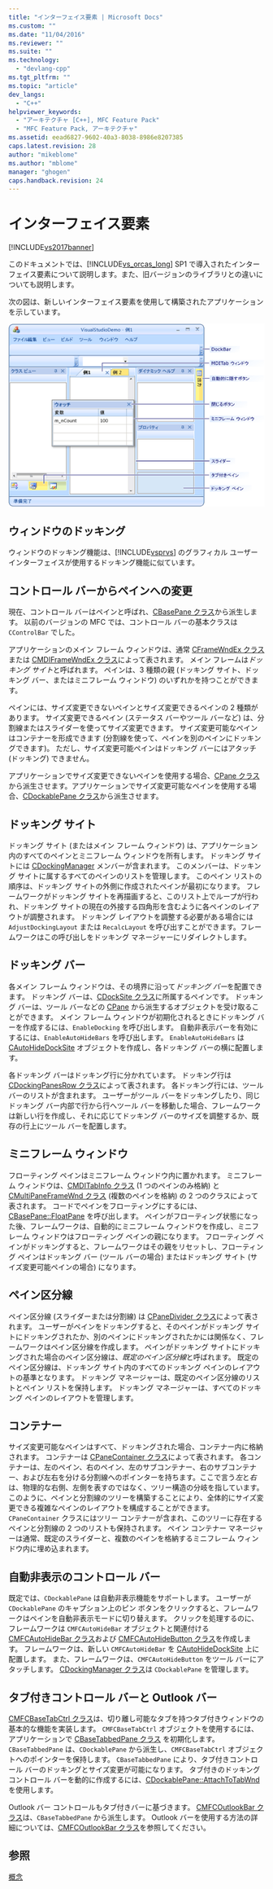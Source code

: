 ```yaml
---
title: "インターフェイス要素 | Microsoft Docs"
ms.custom: ""
ms.date: "11/04/2016"
ms.reviewer: ""
ms.suite: ""
ms.technology: 
  - "devlang-cpp"
ms.tgt_pltfrm: ""
ms.topic: "article"
dev_langs: 
  - "C++"
helpviewer_keywords: 
  - "アーキテクチャ [C++], MFC Feature Pack"
  - "MFC Feature Pack, アーキテクチャ"
ms.assetid: eead6827-9602-40a3-8038-8986e8207385
caps.latest.revision: 28
author: "mikeblome"
ms.author: "mblome"
manager: "ghogen"
caps.handback.revision: 24
---
```

# インターフェイス要素
[!INCLUDE[vs2017banner](../assembler/inline/includes/vs2017banner.md)]

このドキュメントでは、[!INCLUDE[vs_orcas_long](../atl/reference/includes/vs_orcas_long_md.md)] SP1 で導入されたインターフェイス要素について説明します。また、旧バージョンのライブラリとの違いについても説明します。  
  
 次の図は、新しいインターフェイス要素を使用して構築されたアプリケーションを示しています。  
  
 ![MFC Feature Pack のアプリケーション例](../mfc/media/mfc_featurepack.png "MFC\_FeaturePack")  
  
## ウィンドウのドッキング  
 ウィンドウのドッキング機能は、[!INCLUDE[vsprvs](../assembler/masm/includes/vsprvs_md.md)] のグラフィカル ユーザー インターフェイスが使用するドッキング機能に似ています。  
  
## コントロール バーからペインへの変更  
 現在、コントロール バーはペインと呼ばれ、[CBasePane クラス](../mfc/reference/cbasepane-class.md)から派生します。  以前のバージョンの MFC では、コントロール バーの基本クラスは `CControlBar` でした。  
  
 アプリケーションのメイン フレーム ウィンドウは、通常 [CFrameWndEx クラス](../mfc/reference/cframewndex-class.md)または [CMDIFrameWndEx クラス](../Topic/CMDIFrameWndEx%20Class.md)によって表されます。  メイン フレームは*ドッキング サイト*と呼ばれます。  ペインは、3 種類の親 \(ドッキング サイト、ドッキング バー、またはミニフレーム ウィンドウ\) のいずれかを持つことができます。  
  
 ペインには、サイズ変更できないペインとサイズ変更できるペインの 2 種類があります。  サイズ変更できるペイン \(ステータス バーやツール バーなど\) は、分割線またはスライダーを使ってサイズ変更できます。  サイズ変更可能なペインはコンテナーを形成できます \(分割線を使って、ペインを別のペインにドッキングできます\)。  ただし、サイズ変更可能ペインはドッキング バーにはアタッチ \(ドッキング\) できません。  
  
 アプリケーションでサイズ変更できないペインを使用する場合、[CPane クラス](../mfc/reference/cpane-class.md)から派生させます。アプリケーションでサイズ変更可能なペインを使用する場合、[CDockablePane クラス](../Topic/CDockablePane%20Class.md)から派生させます。  
  
## ドッキング サイト  
 ドッキング サイト \(またはメイン フレーム ウィンドウ\) は、アプリケーション内のすべてのペインとミニフレーム ウィンドウを所有します。  ドッキング サイトには [CDockingManager](../mfc/reference/cdockingmanager-class.md) メンバーが含まれます。  このメンバーは、ドッキング サイトに属するすべてのペインのリストを管理します。  このペイン リストの順序は、ドッキング サイトの外側に作成されたペインが最初になります。  フレームワークがドッキング サイトを再描画すると、このリスト上でループが行われ、ドッキング サイトの現在の外接する四角形を含むように各ペインのレイアウトが調整されます。  ドッキング レイアウトを調整する必要がある場合には `AdjustDockingLayout` または `RecalcLayout` を呼び出すことができます。フレームワークはこの呼び出しをドッキング マネージャーにリダイレクトします。  
  
## ドッキング バー  
 各メイン フレーム ウィンドウは、その境界に沿って*ドッキング バー*を配置できます。  ドッキング バーは、[CDockSite クラス](../mfc/reference/cdocksite-class.md)に所属するペインです。  ドッキング バーは、ツール バーなどの [CPane](../mfc/reference/cpane-class.md) から派生するオブジェクトを受け取ることができます。  メイン フレーム ウィンドウが初期化されるときにドッキング バーを作成するには、`EnableDocking` を呼び出します。  自動非表示バーを有効にするには、`EnableAutoHideBars` を呼び出します。  `EnableAutoHideBars` は [CAutoHideDockSite](../mfc/reference/cautohidedocksite-class.md) オブジェクトを作成し、各ドッキング バーの横に配置します。  
  
 各ドッキング バーはドッキング行に分かれています。  ドッキング行は [CDockingPanesRow クラス](../mfc/reference/cdockingpanesrow-class.md)によって表されます。  各ドッキング行には、ツール バーのリストが含まれます。  ユーザーがツール バーをドッキングしたり、同じドッキング バー内部で行から行へツール バーを移動した場合、フレームワークは新しい行を作成し、それに応じてドッキング バーのサイズを調整するか、既存の行上にツール バーを配置します。  
  
## ミニフレーム ウィンドウ  
 フローティング ペインはミニフレーム ウィンドウ内に置かれます。  ミニフレーム ウィンドウは、[CMDITabInfo クラス](../Topic/CMDITabInfo%20Class.md) \(1 つのペインのみ格納\) と [CMultiPaneFrameWnd クラス](../mfc/reference/cmultipaneframewnd-class.md) \(複数のペインを格納\) の 2 つのクラスによって表されます。  コードでペインをフローティングにするには、[CBasePane::FloatPane](../Topic/CBasePane::FloatPane.md) を呼び出します。  ペインがフローティング状態になった後、フレームワークは、自動的にミニフレーム ウィンドウを作成し、ミニフレーム ウィンドウはフローティング ペインの親になります。  フローティング ペインがドッキングすると、フレームワークはその親をリセットし、フローティング ペインはドッキング バー \(ツール バーの場合\) またはドッキング サイト \(サイズ変更可能ペインの場合\) になります。  
  
## ペイン区分線  
 ペイン区分線 \(スライダーまたは分割線\) は [CPaneDivider クラス](../mfc/reference/cpanedivider-class.md)によって表されます。  ユーザーがペインをドッキングすると、そのペインがドッキング サイトにドッキングされたか、別のペインにドッキングされたかには関係なく、フレームワークはペイン区分線を作成します。  ペインがドッキング サイトにドッキングされた場合のペイン区分線は、*既定のペイン区分線*と呼ばれます。  既定のペイン区分線は、ドッキング サイト内のすべてのドッキング ペインのレイアウトの基準となります。  ドッキング マネージャーは、既定のペイン区分線のリストとペイン リストを保持します。  ドッキング マネージャーは、すべてのドッキング ペインのレイアウトを管理します。  
  
## コンテナー  
 サイズ変更可能なペインはすべて、ドッキングされた場合、コンテナー内に格納されます。  コンテナーは [CPaneContainer クラス](../mfc/reference/cpanecontainer-class.md)によって表されます。  各コンテナーは、左のペイン、右のペイン、左のサブコンテナー、右のサブコンテナー、および左右を分ける分割線へのポインターを持ちます。ここで言う*左*と*右*は、物理的な右側、左側を表すのではなく、ツリー構造の分岐を指しています。このように、ペインと分割線のツリーを構築することにより、全体的にサイズ変更できる複雑なペインのレイアウトを構成することができます。  `CPaneContainer` クラスにはツリー コンテナーが含まれ、このツリーに存在するペインと分割線の 2 つのリストも保持されます。  ペイン コンテナー マネージャーは通常、既定のスライダーと、複数のペインを格納するミニフレーム ウィンドウ内に埋め込まれます。  
  
## 自動非表示のコントロール バー  
 既定では、`CDockablePane` は自動非表示機能をサポートします。  ユーザーが `CDockablePane` のキャプション上のピン ボタンをクリックすると、フレームワークはペインを自動非表示モードに切り替えます。  クリックを処理するのに、フレームワークは `CMFCAutoHideBar` オブジェクトと関連付ける [CMFCAutoHideBar クラス](../Topic/CMFCAutoHideBar%20Class.md)および [CMFCAutoHideButton クラス](../mfc/reference/cmfcautohidebutton-class.md)を作成します。  フレームワークは、新しい `CMFCAutoHideBar` を [CAutoHideDockSite](../mfc/reference/cautohidedocksite-class.md) 上に配置します。  また、フレームワークは、`CMFCAutoHideButton` をツール バーにアタッチします。  [CDockingManager クラス](../mfc/reference/cdockingmanager-class.md)は `CDockablePane` を管理します。  
  
## タブ付きコントロール バーと Outlook バー  
 [CMFCBaseTabCtrl クラス](../mfc/reference/cmfcbasetabctrl-class.md)は、切り離し可能なタブを持つタブ付きウィンドウの基本的な機能を実装します。  `CMFCBaseTabCtrl` オブジェクトを使用するには、アプリケーションで [CBaseTabbedPane クラス](../mfc/reference/cbasetabbedpane-class.md) を初期化します。  `CBaseTabbedPane` は、`CDockablePane` から派生し、`CMFCBaseTabCtrl` オブジェクトへのポインターを保持します。  `CBaseTabbedPane` により、タブ付きコントロール バーのドッキングとサイズ変更が可能になります。  タブ付きのドッキング コントロール バーを動的に作成するには、[CDockablePane::AttachToTabWnd](../Topic/CDockablePane::AttachToTabWnd.md) を使用します。  
  
 Outlook バー コントロールもタブ付きバーに基づきます。  [CMFCOutlookBar クラス](../mfc/reference/cmfcoutlookbar-class.md)は、`CBaseTabbedPane` から派生します。  Outlook バーを使用する方法の詳細については、[CMFCOutlookBar クラス](../mfc/reference/cmfcoutlookbar-class.md)を参照してください。  
  
## 参照  
 [概念](../mfc/mfc-concepts.md)